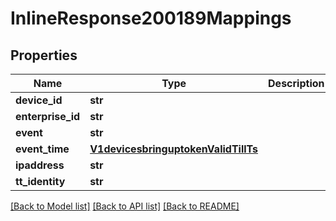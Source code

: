 # InlineResponse200189Mappings

## Properties
Name | Type | Description | Notes
------------ | ------------- | ------------- | -------------
**device_id** | **str** |  | [optional] 
**enterprise_id** | **str** |  | [optional] 
**event** | **str** |  | [optional] 
**event_time** | [**V1devicesbringuptokenValidTillTs**](V1devicesbringuptokenValidTillTs.md) |  | [optional] 
**ipaddress** | **str** |  | [optional] 
**tt_identity** | **str** |  | [optional] 

[[Back to Model list]](../README.md#documentation-for-models) [[Back to API list]](../README.md#documentation-for-api-endpoints) [[Back to README]](../README.md)

